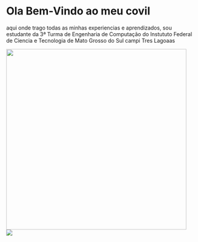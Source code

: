 <h1>Ola Bem-Vindo ao meu covil</h1>

<p>
aqui onde trago todas as minhas experiencias e aprendizados, sou estudante da 3ª Turma de Engenharia de Computação do Instututo Federal de Ciencia e Tecnologia de Mato Grosso do Sul campi Tres Lagoaas

</p>
<div>

<img src="https://gifs.eco.br/wp-content/uploads/2021/09/gifs-de-anime-sad-boy-2.gif" width="480px"/>

</div>

<a href="https://www.instagram.com/vini.barbosa.ribeiro/" alt="Instagram" target="_blank">
  <img src="https://img.shields.io/badge/-Instagram-DF0174?style=for-the-badge&labelColor=DF0174&logo=instagram&logoColor=white&link=https://www.instagram.com/USERNAME">
</a>

